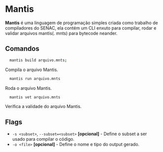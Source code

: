 # Mantis

**Mantis** é uma linguagem de programação simples criada como trabalho de compiladores do SENAC, ela contém um CLI
enxuto
para compilar, rodar e validar arquivos
mantis(.
mnts) para bytecode neander.

## Comandos

```bash
  mantis build arquivo.mnts;
```
Compila o arquivo Mantis.

```bash
  mantis run arquivo.mnts
```
Roda o arquivo Mantis.

```bash
  mantis vet arquivo.mnts
```
Verifica a validade do arquivo Mantis.

## Flags

- `-s <subset>`, `--subset=<subset>` **[opcional]** - Define o subset a ser usado para compilar o código.
- `-o <file>` **[opcional]** - Define o nome e tipo do output gerado.
